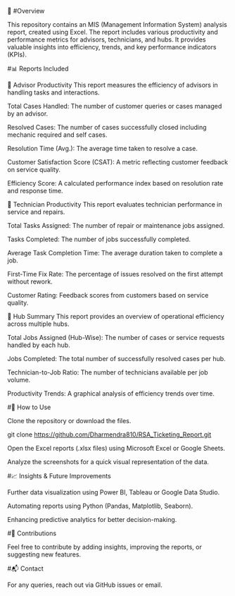 📌 #Overview

This repository contains an MIS (Management Information System) analysis report, created using Excel. The report includes various productivity and performance metrics for advisors, technicians, and hubs. It provides valuable insights into efficiency, trends, and key performance indicators (KPIs).


#📊 Reports Included

📌 Advisor Productivity
This report measures the efficiency of advisors in handling tasks and interactions.

Total Cases Handled: The number of customer queries or cases managed by an advisor.

Resolved Cases: The number of cases successfully closed including mechanic required and self cases.

Resolution Time (Avg.): The average time taken to resolve a case.

Customer Satisfaction Score (CSAT): A metric reflecting customer feedback on service quality.

Efficiency Score: A calculated performance index based on resolution rate and response time.

🔧 Technician Productivity
This report evaluates technician performance in service and repairs.

Total Tasks Assigned: The number of repair or maintenance jobs assigned.

Tasks Completed: The number of jobs successfully completed.

Average Task Completion Time: The average duration taken to complete a job.

First-Time Fix Rate: The percentage of issues resolved on the first attempt without rework.

Customer Rating: Feedback scores from customers based on service quality.

🏢 Hub Summary
This report provides an overview of operational efficiency across multiple hubs.

Total Jobs Assigned (Hub-Wise): The number of cases or service requests handled by each hub.

Jobs Completed: The total number of successfully resolved cases per hub.

Technician-to-Job Ratio: The number of technicians available per job volume.

Productivity Trends: A graphical analysis of efficiency trends over time.


#🚀 How to Use

Clone the repository or download the files.

git clone https://github.com/Dharmendra810/RSA_Ticketing_Report.git

Open the Excel reports (.xlsx files) using Microsoft Excel or Google Sheets.

Analyze the screenshots for a quick visual representation of the data.


#📈 Insights & Future Improvements

Further data visualization using Power BI, Tableau or Google Data Studio.

Automating reports using Python (Pandas, Matplotlib, Seaborn).

Enhancing predictive analytics for better decision-making.


#🤝 Contributions

Feel free to contribute by adding insights, improving the reports, or suggesting new features.


#📬 Contact

For any queries, reach out via GitHub issues or email.

